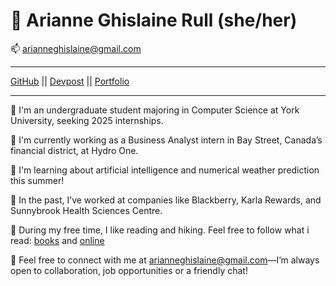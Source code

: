 
🎯 Arianne Ghislaine Rull (she/her)
============
📫  arianneghislaine@gmail.com
-------------------     ----------------------------
[GitHub](https://github.com/arianneghislainerull) ||
[Devpost](https://devpost.com/arianneghislaine) || [Portfolio](https://ariannerullcodes.netlify.app/)
-------------------     ----------------------------

🌺 I'm an undergraduate student majoring in Computer Science at York University, seeking 2025 internships.

🌺 I'm currently working as a Business Analyst intern in Bay Street, Canada’s financial district, at Hydro One.

🌺 I'm learning about artificial intelligence and numerical weather prediction this summer! 

🌺 In the past, I’ve worked at companies like Blackberry, Karla Rewards, and Sunnybrook Health Sciences Centre. 

🌺 During my free time, I like reading and hiking. Feel free to follow what i read: [books](https://www.goodreads.com/user/show/70035040-arianne-ghislaine) and [online](https://curius.app/arianne-ghislaine-rull)

🌺 Feel free to connect with me at arianneghislaine@gmail.com—I’m always open to collaboration, job opportunities or a friendly chat! 

